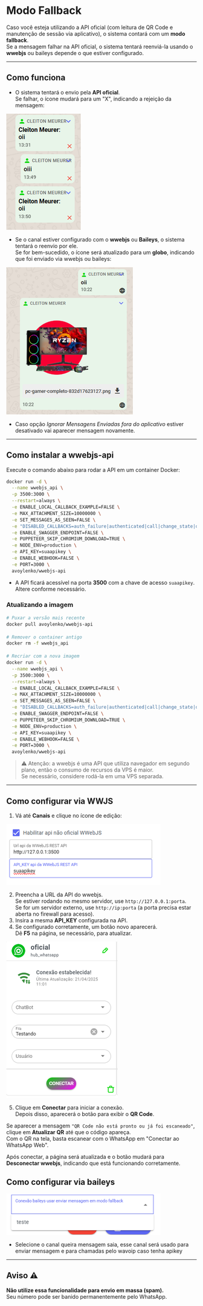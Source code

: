 # Modo Fallback

Caso você esteja utilizando a API oficial (com leitura de QR Code e manutenção de sessão via aplicativo), o sistema contará com um **modo fallback**.\
Se a mensagem falhar na API oficial, o sistema tentará reenviá-la usando o **wwebjs** ou baileys depende o que estiver configurado.

***

## Como funciona

* O sistema tentará o envio pela **API oficial**.\
  Se falhar, o ícone mudará para um "X", indicando a rejeição da mensagem:

![Mensagem rejeitada](<../../API OFICIAL/fallback/mensagemrejeitada.png>)

* Se o canal estiver configurado com o **wwebjs** ou **Baileys**, o sistema tentará o reenvio por ele.\
  Se for bem-sucedido, o ícone será atualizado para um **globo**, indicando que foi enviado via wwebjs ou baileys:

![Enviado via wwebjs](<../../API OFICIAL/fallback/wwjs.png>)

* Caso opção _Ignorar Mensagens Enviadas fora do aplicativo_ estiver desativado vai aparecer mensagem novamente.

***

## Como instalar a wwebjs-api

Execute o comando abaixo para rodar a API em um container Docker:

```bash
docker run -d \
  --name wwebjs_api \
  -p 3500:3000 \
  --restart=always \
  -e ENABLE_LOCAL_CALLBACK_EXAMPLE=FALSE \
  -e MAX_ATTACHMENT_SIZE=10000000 \
  -e SET_MESSAGES_AS_SEEN=FALSE \
  -e "DISABLED_CALLBACKS=auth_failure|authenticated|call|change_state|disconnected|group_join|group_leave|group_update|loading_screen|media_uploaded|message|message_ack|message_create|message_reaction|message_revoke_everyone|qr|ready|contact_changed" \
  -e ENABLE_SWAGGER_ENDPOINT=FALSE \
  -e PUPPETEER_SKIP_CHROMIUM_DOWNLOAD=TRUE \
  -e NODE_ENV=production \
  -e API_KEY=suaapikey \
  -e ENABLE_WEBHOOK=FALSE \
  -e PORT=3000 \
  avoylenko/wwebjs-api
```

* A API ficará acessível na porta **3500** com a chave de acesso `suaapikey`.\
  Altere conforme necessário.

### Atualizando a imagem

```bash
# Puxar a versão mais recente
docker pull avoylenko/wwebjs-api

# Remover o container antigo
docker rm -f wwebjs_api

# Recriar com a nova imagem
docker run -d \
  --name wwebjs_api \
  -p 3500:3000 \
  --restart=always \
  -e ENABLE_LOCAL_CALLBACK_EXAMPLE=FALSE \
  -e MAX_ATTACHMENT_SIZE=10000000 \
  -e SET_MESSAGES_AS_SEEN=FALSE \
  -e "DISABLED_CALLBACKS=auth_failure|authenticated|call|change_state|disconnected|group_join|group_leave|group_update|loading_screen|media_uploaded|message|message_ack|message_create|message_reaction|message_revoke_everyone|qr|ready|contact_changed" \
  -e ENABLE_SWAGGER_ENDPOINT=FALSE \
  -e PUPPETEER_SKIP_CHROMIUM_DOWNLOAD=TRUE \
  -e NODE_ENV=production \
  -e API_KEY=suaapikey \
  -e ENABLE_WEBHOOK=FALSE \
  -e PORT=3000 \
  avoylenko/wwebjs-api
```

> ⚠️ Atenção: a wwebjs é uma API que utiliza navegador em segundo plano, então o consumo de recursos da VPS é maior.\
> Se necessário, considere rodá-la em uma VPS separada.

***

## Como configurar via WWJS

1. Vá até **Canais** e clique no ícone de edição:

![Edição de canal](<../../API OFICIAL/fallback/canalconfig.png>)

2. Preencha a URL da API do wwebjs.\
   Se estiver rodando no mesmo servidor, use `http://127.0.0.1:porta`.\
   Se for um servidor externo, use `http://ip:porta` (a porta precisa estar aberta no firewall para acesso).
3. Insira a mesma **API\_KEY** configurada na API.
4. Se configurado corretamente, um botão novo aparecerá.\
   Dê **F5** na página, se necessário, para atualizar.

![Botão aparecerá](<../../API OFICIAL/fallback/canal.png>)

5. Clique em **Conectar** para iniciar a conexão.\
   Depois disso, aparecerá o botão para exibir o **QR Code**.

Se aparecer a mensagem `"QR Code não está pronto ou já foi escaneado"`, clique em **Atualizar QR** até que o código apareça.\
Com o QR na tela, basta escanear com o WhatsApp em "Conectar ao WhatsApp Web".

Após conectar, a página será atualizada e o botão mudará para **Desconectar wwebjs**, indicando que está funcionando corretamente.

## Como configurar via baileys

![baileys](<../../API OFICIAL/fallback/baileys.png>)

* Selecione o canal queira mensagem saia, esse canal será usado para enviar mensagem e para chamadas pelo wavoip caso tenha apikey

***

## Aviso ⚠️

**Não utilize essa funcionalidade para envio em massa (spam).**\
Seu número pode ser banido permanentemente pelo WhatsApp.
